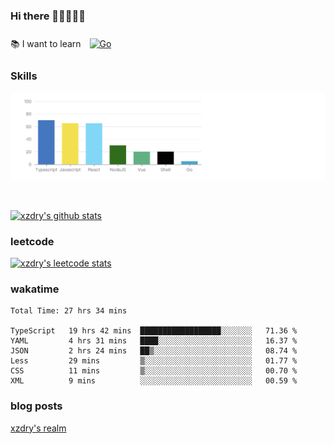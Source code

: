 ### Hi there 👋👋👋👋👋

 :books: I want to learn <a href="https://go.dev/" target="_blank"><img style="margin: 10px" src="https://profilinator.rishav.dev/skills-assets/go-original.svg" alt="Go" height="50" /></a>  

### Skills
![](img/2022-09-05-22-04-20.png)

<br />

[![xzdry's github stats](https://github-readme-stats.vercel.app/api?username=xzdry&count_private=true&show_icons=true&theme=vue)](https://github.com/xzdry)

### leetcode
[![xzdry's leetcode stats](https://leetcard.jacoblin.cool/xzdry-2?theme=light&font=Anek%20Kannada&site=cn)](https://leetcode.cn/u/xzdry-2/)

### wakatime
<!--START_SECTION:waka-->

```text
Total Time: 27 hrs 34 mins

TypeScript   19 hrs 42 mins  ██████████████████░░░░░░░   71.36 %
YAML         4 hrs 31 mins   ████░░░░░░░░░░░░░░░░░░░░░   16.37 %
JSON         2 hrs 24 mins   ██▒░░░░░░░░░░░░░░░░░░░░░░   08.74 %
Less         29 mins         ▒░░░░░░░░░░░░░░░░░░░░░░░░   01.77 %
CSS          11 mins         ▒░░░░░░░░░░░░░░░░░░░░░░░░   00.70 %
XML          9 mins          ░░░░░░░░░░░░░░░░░░░░░░░░░   00.59 %
```

<!--END_SECTION:waka-->

### blog posts
[xzdry's realm](https://www.justdry.net/)
